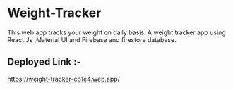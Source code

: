# Weight-Tracker

This web app tracks your weight on daily basis. A weight tracker app using React.Js ,Material UI and Firebase and firestore database.


## Deployed Link :-
https://weight-tracker-cb1e4.web.app/
